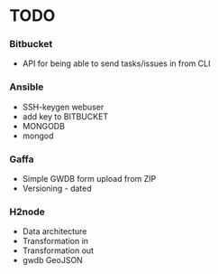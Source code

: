# TODO

### Bitbucket
* API for being able to send tasks/issues in from CLI

### Ansible
* SSH-keygen webuser
* add key to BITBUCKET
* MONGODB
* mongod

### Gaffa
* Simple GWDB form upload from ZIP
* Versioning - dated

### H2node
* Data architecture
* Transformation in
* Transformation out
* gwdb GeoJSON